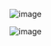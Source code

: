 ![image](https://github.com/user-attachments/assets/0d9cc8f3-b66f-4a24-a269-9024081262de)

![image](https://github.com/user-attachments/assets/19067ae8-93f0-4461-9d2a-7525318ed69d)
